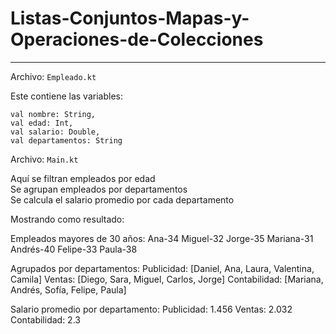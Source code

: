 # Listas-Conjuntos-Mapas-y-Operaciones-de-Colecciones

---

Archivo: `Empleado.kt`

 Este contiene las variables:
 
    val nombre: String,
    val edad: Int,
    val salario: Double,
    val departamentos: String

Archivo: `Main.kt`

Aquí se filtran empleados por edad  
Se agrupan empleados por departamentos  
Se calcula el salario promedio por cada departamento  

Mostrando como resultado:

Empleados mayores de 30 años: 
 Ana-34
 Miguel-32
 Jorge-35
 Mariana-31
 Andrés-40
 Felipe-33
 Paula-38

Agrupados por departamentos:
 Publicidad: [Daniel, Ana, Laura, Valentina, Camila]
 Ventas: [Diego, Sara, Miguel, Carlos, Jorge]
 Contabilidad: [Mariana, Andrés, Sofía, Felipe, Paula]
 
Salario promedio por departamento:
 Publicidad: 1.456
 Ventas: 2.032
 Contabilidad: 2.3
